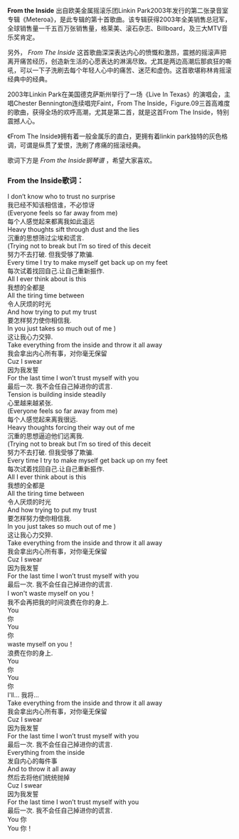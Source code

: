

**From the Inside** 出自欧美金属摇滚乐团Linkin
Park2003年发行的第二张录音室专辑《Meteroa》，是此专辑的第十首歌曲。该专辑获得2003年全美销售总冠军，全球销售量一千五百万张销售量，格莱美、滚石杂志、Billboard，及三大MTV音乐奖肯定。

另外， _From The Inside_
这首歌曲深深表达内心的愤慨和激昂，震撼的摇滚声把离开痛苦经历，创造新生活的心愿表达的淋漓尽致。尤其是两边高潮后那疯狂的嘶吼，可以一下子洗刷去每个年轻人心中的痛苦、迷茫和虚伪。这首歌堪称林肯摇滚经典中的经典。

2003年Linkin Park在美国德克萨斯州举行了一场《Live In Texas》的演唱会，主唱Chester
Bennington连续唱完Faint，From The
Inside，Figure.09三首高难度的歌曲，获得全场的欢呼高潮，尤其是第二首，就是这首From The Inside，特别震撼人心。

《From The Inside》拥有着一般金属乐的直白，更拥有着linkin park独特的灰色格调，可谓是纵贯了爱恨，洗刷了疼痛的摇滚经典。

歌词下方是 _From the Inside钢琴谱_ ，希望大家喜欢。

### From the Inside歌词：

I don’t know who to trust no surprise  
我已经不知该相信谁，不必惊讶  
(Everyone feels so far away from me)  
每个人感觉起来都离我如此遥远  
Heavy thoughts sift through dust and the lies  
沉重的思想筛过尘埃和谎言.  
(Trying not to break but I’m so tired of this deceit  
努力不去打破. 但我受够了欺骗.  
Every time I try to make myself get back up on my feet  
每次试着找回自己.让自己重新振作.  
All I ever think about is this  
我想的全都是  
All the tiring time between  
令人厌烦的时光  
And how trying to put my trust  
要怎样努力使你相信我.  
In you just takes so much out of me )  
这让我心力交猝.  
Take everything from the inside and throw it all away  
我会拿出内心所有事，对你毫无保留  
Cuz I swear  
因为我发誓  
For the last time I won’t trust myself with you  
最后一次. 我不会任自己掉进你的谎言.  
Tension is building inside steadily  
心里越来越紧张.  
(Everyone feels so far away from me)  
每个人感觉起来离我很远.  
Heavy thoughts forcing their way out of me  
沉重的思想逼迫他们远离我.  
(Trying not to break but I’m so tired of this deceit  
努力不去打破. 但我受够了欺骗.  
Every time I try to make myself get back up on my feet  
每次试着找回自己.让自己重新振作.  
All I ever think about is this  
我想的全都是  
All the tiring time between  
令人厌烦的时光  
And how trying to put my trust  
要怎样努力使你相信我.  
In you just takes so much out of me )  
这让我心力交猝.  
Take everything from the inside and throw it all away  
我会拿出内心所有事，对你毫无保留  
Cuz I swear  
因为我发誓  
For the last time I won’t trust myself with you  
最后一次. 我不会任自己掉进你的谎言.  
I won't waste myself on you！  
我不会再把我的时间浪费在你的身上.  
You  
你  
You  
你  
waste myself on you！  
浪费在你的身上.  
You  
你  
You  
你  
I'll... 我将...  
Take everything from the inside and throw it all away  
我会拿出内心所有事，对你毫无保留  
Cuz I swear  
因为我发誓  
For the last time I won’t trust myself with you  
最后一次. 我不会任自己掉进你的谎言.  
Everything from the inside  
发自内心的每件事  
And to throw it all away  
然后去将他们统统抛掉  
Cuz I swear  
因为我发誓  
For the last time I won’t trust myself with you  
最后一次. 我不会任自己掉进你的谎言.  
You 你  
You 你！

